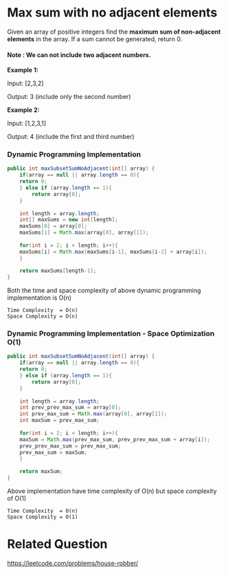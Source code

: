 # Max sum with no adjacent elements
Given an array of positive integers find the **maximum sum of non-adjacent elements** in the array. If a sum cannot be generated, return 0.

#### Note : We can not include two adjacent numbers.


**Example 1:**

Input: [2,3,2]

Output: 3 (include only the second number)

**Example 2:**

Input: [1,2,3,1]

Output: 4 (include the first and third number)


### Dynamic Programming Implementation

```java
public int maxSubsetSumNoAdjacent(int[] array) {
    if(array == null || array.length == 0){
	return 0;
    } else if (array.length == 1){
        return array[0];
    } 
        
    int length = array.length;
    int[] maxSums = new int[length];
    maxSums[0] = array[0];
    maxSums[1] = Math.max(array[0], array[1]);
			
    for(int i = 2; i < length; i++){
	maxSums[i] = Math.max(maxSums[i-1], maxSums[i-2] + array[i]);
    }
		
    return maxSums[length-1];
}
```

Both the time and space complexity of above dynamic programming implementation is O(n)
```
Time Complexity  = O(n)
Space Complexity = O(n)
```

### Dynamic Programming Implementation - Space Optimization O(1)

```java
public int maxSubsetSumNoAdjacent(int[] array) {
    if(array == null || array.length == 0){
	return 0;
    } else if (array.length == 1){
        return array[0];
    } 
        
    int length = array.length;
    int prev_prev_max_sum = array[0];
    int prev_max_sum = Math.max(array[0], array[1]);	
    int maxSum = prev_max_sum;
    
    for(int i = 2; i < length; i++){
	maxSum = Math.max(prev_max_sum, prev_prev_max_sum + array[i]);
	prev_prev_max_sum = prev_max_sum;
	prev_max_sum = maxSum;
    }
		
    return maxSum;
}
```

Above implementation have time complexity of O(n) but space complexity of O(1)
```
Time Complexity  = O(n)
Space Complexity = O(1)
```

# Related Question 
https://leetcode.com/problems/house-robber/

